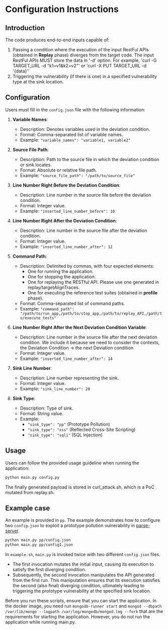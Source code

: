 # Configuration Instructions

## Introduction
The code produces end-to-end inputs capable of:

1. Passing a condition where the execution of the input RestFul APIs (obtained in **Replay** phase) diverges from the target code. The input RestFul APIs MUST store the data in '-d' option. For example, 'curl -G TARGET_URL -d "k1=v1&k2=v2"' or 'curl -X PUT TARGET_URL -d '{data}''
2. Triggering the vulnerability (if there is one) in a specified vulnerability type at the sink location.

## Configuration

Users must fill in the `config.json` file with the following information:

1. **Variable Names**: 
   - Description: Denotes variables used in the deviation condition.
   - Format: Comma-separated list of variable names.
   - Example: `"variable_names": "variable1, variable2"`

2. **Source File Path**: 
   - Description: Path to the source file in which the deviation condition or sink locates.
   - Format: Absolute or relative file path.
   - Example: `"source_file_path": "/path/to/source_file"`

3. **Line Number Right Before the Deviation Condition**: 
   - Description: Line number in the source file before the deviation condition.
   - Format: Integer value.
   - Example: `"inserted_line_number_before": 10`

4. **Line Number Right After the Deviation Condition**: 
   - Description: Line number in the source file after the deviation condition.
   - Format: Integer value.
   - Example: `"inserted_line_number_after": 12`

5. **Command Path**: 
   - Description: Delimited by commas, with four expected elements:
     - One for running the application.
     - One for stopping the application.
     - One for replaying the RESTful API. Please use one generated in replay/targetAlignTraces.
     - One for executing the reference test suites (obtained in **profile** phase).
   - Format: Comma-separated list of command paths.
   - Example: `"command_path": "/path/to/run_app,/path/to/stop_app,/path/to/replay_API,/path/to/execute_tests"`

6. **Line Number Right After the Next Deviation Condition Variable**: 
   - Description: Line number in the source file after the next deviation condition. We include it because we need to consider the contexts, the Deviation Condition -> the next Deviation condition
   - Format: Integer value.
   - Example: `"inserted_line_number_after": 14`

7. **Sink Line Number**: 
   - Description: Line number representing the sink.
   - Format: Integer value.
   - Example: `"sink_line_number": 20`

8. **Sink Type**: 
   - Description: Type of sink.
   - Format: String value.
   - Example: 
     - `"sink_type": "pp"` (Prototype Pollution)
     - `"sink_type": "xss"` (Reflected Cross-Site Scripting)
     - `"sink_type": "sqli"` (SQL Injection)

## Usage

Users can follow the provided usage guideline when running the application:

```bash
python main.py config.py
```

The finally generated payload is stored in curl_attack.sh, which is a PoC mutated from replay.sh.

## Example case

An example is provided in `pp`.
The example demonstrates how to configure two `config.json` to exploit a prototype pollution vulnerability in [parse-server](https://github.com/parse-community/parse-server). 

```bash
python main.py pp/config.json
python main.py pp/config1.json
```

In `example.sh`, `main.py` is invoked twice with two different `config.json` files. 


- The first invocation mutates the initial input, causing its execution to satisfy the first diverging condition.
- Subsequently, the second invocation manipulates the API generated from the first run. This manipulation ensures that its execution satisfies the second (also final) diverging condition, ultimately leading to triggering the prototype vulnerability at the specified sink location.

Before you run these scripts, ensure that you can start the application. In the docker image, you need run ```mongodb-runner start``` and ```mongod --dbpath /var/lib/mongo --logpath /var/log/mongodb/mongod.log --fork``` that are the requirements for starting the application. However, you do not run the application while running main.py.
